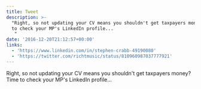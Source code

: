 ```yaml
---
title: Tweet
description: >-
  "Right, so not updating your CV means you shouldn't get taxpayers money? Time
  to check your MP's LinkedIn profile... 
   "
date: '2016-12-20T21:12:57+00:00'
links:
  - 'https://www.linkedin.com/in/stephen-crabb-49190080'
  - 'https://twitter.com/richtmusic/status/810960987037777921'
---
```

Right, so not updating your CV means you shouldn't get taxpayers money? Time to check your MP's LinkedIn profile... 
 
